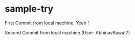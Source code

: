 # sample-try

First Commit from local machine. Yeah !

Second Commit from local machine (User: AbhinavRawat7)